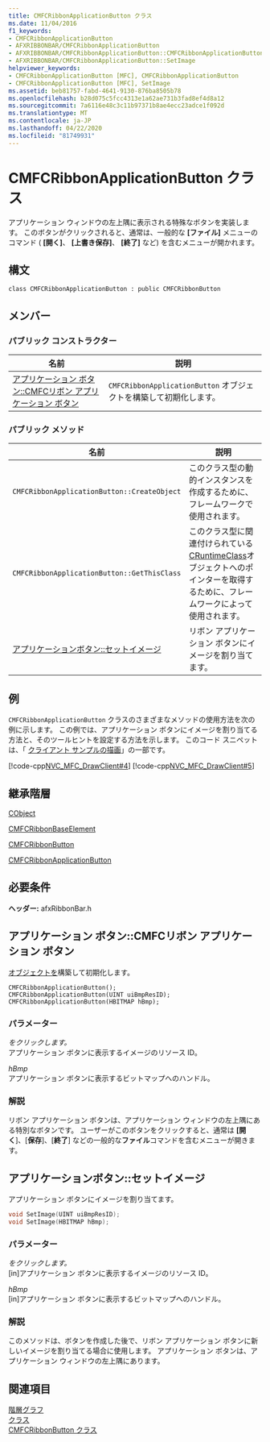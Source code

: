 ```yaml
---
title: CMFCRibbonApplicationButton クラス
ms.date: 11/04/2016
f1_keywords:
- CMFCRibbonApplicationButton
- AFXRIBBONBAR/CMFCRibbonApplicationButton
- AFXRIBBONBAR/CMFCRibbonApplicationButton::CMFCRibbonApplicationButton
- AFXRIBBONBAR/CMFCRibbonApplicationButton::SetImage
helpviewer_keywords:
- CMFCRibbonApplicationButton [MFC], CMFCRibbonApplicationButton
- CMFCRibbonApplicationButton [MFC], SetImage
ms.assetid: beb81757-fabd-4641-9130-876ba8505b78
ms.openlocfilehash: b28d075c5fcc4313e1a62ae731b3fad8ef4d8a12
ms.sourcegitcommit: 7a6116e48c3c11b97371b8ae4ecc23adce1f092d
ms.translationtype: MT
ms.contentlocale: ja-JP
ms.lasthandoff: 04/22/2020
ms.locfileid: "81749931"
---
```

# <a name="cmfcribbonapplicationbutton-class"></a>CMFCRibbonApplicationButton クラス

アプリケーション ウィンドウの左上隅に表示される特殊なボタンを実装します。 このボタンがクリックされると、通常は、一般的な **[ファイル]** メニューのコマンド ( **[開く]**、 **[上書き保存]**、 **[終了]** など) を含むメニューが開かれます。

## <a name="syntax"></a>構文

```
class CMFCRibbonApplicationButton : public CMFCRibbonButton
```

## <a name="members"></a>メンバー

### <a name="public-constructors"></a>パブリック コンストラクター

|名前|説明|
|----------|-----------------|
|[アプリケーション ボタン::CMFCリボン アプリケーション ボタン](#cmfcribbonapplicationbutton)|`CMFCRibbonApplicationButton` オブジェクトを構築して初期化します。|

### <a name="public-methods"></a>パブリック メソッド

|名前|説明|
|----------|-----------------|
|`CMFCRibbonApplicationButton::CreateObject`|このクラス型の動的インスタンスを作成するために、フレームワークで使用されます。|
|`CMFCRibbonApplicationButton::GetThisClass`|このクラス型に関連付けられている[CRuntimeClass](../../mfc/reference/cruntimeclass-structure.md)オブジェクトへのポインターを取得するために、フレームワークによって使用されます。|
|[アプリケーションボタン::セットイメージ](#setimage)|リボン アプリケーション ボタンにイメージを割り当てます。|

## <a name="example"></a>例

`CMFCRibbonApplicationButton` クラスのさまざまなメソッドの使用方法を次の例に示します。 この例では、アプリケーション ボタンにイメージを割り当てる方法と、そのツールヒントを設定する方法を示します。 このコード スニペットは、「 [クライアント サンプルの描画](../../overview/visual-cpp-samples.md)」の一部です。

[!code-cpp[NVC_MFC_DrawClient#4](../../mfc/reference/codesnippet/cpp/cmfcribbonapplicationbutton-class_1.h)]
[!code-cpp[NVC_MFC_DrawClient#5](../../mfc/reference/codesnippet/cpp/cmfcribbonapplicationbutton-class_2.cpp)]

## <a name="inheritance-hierarchy"></a>継承階層

[CObject](../../mfc/reference/cobject-class.md)

[CMFCRibbonBaseElement](../../mfc/reference/cmfcribbonbaseelement-class.md)

[CMFCRibbonButton](../../mfc/reference/cmfcribbonbutton-class.md)

[CMFCRibbonApplicationButton](../../mfc/reference/cmfcribbonapplicationbutton-class.md)

## <a name="requirements"></a>必要条件

**ヘッダー:** afxRibbonBar.h

## <a name="cmfcribbonapplicationbuttoncmfcribbonapplicationbutton"></a><a name="cmfcribbonapplicationbutton"></a>アプリケーション ボタン::CMFCリボン アプリケーション ボタン

[オブジェクトを](../../mfc/reference/cmfcribbonapplicationbutton-class.md)構築して初期化します。

```
CMFCRibbonApplicationButton();
CMFCRibbonApplicationButton(UINT uiBmpResID);
CMFCRibbonApplicationButton(HBITMAP hBmp);
```

### <a name="parameters"></a>パラメーター

*をクリックします。*<br/>
アプリケーション ボタンに表示するイメージのリソース ID。

*hBmp*<br/>
アプリケーション ボタンに表示するビットマップへのハンドル。

### <a name="remarks"></a>解説

リボン アプリケーション ボタンは、アプリケーション ウィンドウの左上隅にある特別なボタンです。 ユーザーがこのボタンをクリックすると、通常は **[開く**]、[**保存**]、[**終了**] などの一般的な**ファイル**コマンドを含むメニューが開きます。

## <a name="cmfcribbonapplicationbuttonsetimage"></a><a name="setimage"></a>アプリケーションボタン::セットイメージ

アプリケーション ボタンにイメージを割り当てます。

```cpp
void SetImage(UINT uiBmpResID);
void SetImage(HBITMAP hBmp);
```

### <a name="parameters"></a>パラメーター

*をクリックします。*<br/>
[in]アプリケーション ボタンに表示するイメージのリソース ID。

*hBmp*<br/>
[in]アプリケーション ボタンに表示するビットマップへのハンドル。

### <a name="remarks"></a>解説

このメソッドは、ボタンを作成した後で、リボン アプリケーション ボタンに新しいイメージを割り当てる場合に使用します。 アプリケーション ボタンは、アプリケーション ウィンドウの左上隅にあります。

## <a name="see-also"></a>関連項目

[階層グラフ](../../mfc/hierarchy-chart.md)<br/>
[クラス](../../mfc/reference/mfc-classes.md)<br/>
[CMFCRibbonButton クラス](../../mfc/reference/cmfcribbonbutton-class.md)

